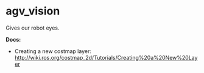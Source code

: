 # agv_vision
Gives our robot eyes.


**Docs:**
- Creating a new costmap layer: http://wiki.ros.org/costmap_2d/Tutorials/Creating%20a%20New%20Layer
